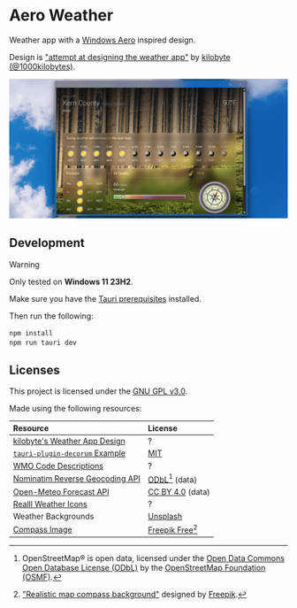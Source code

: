 # Aero Weather

Weather app with a [Windows Aero][aero] inspired design.

Design is
["attempt at designing the weather app"][design]
by [kilobyte (@1000kilobytes)](https://x.com/1000kilobytes).

![preview]

## Development

> [!WARNING]
> Only tested on **Windows 11 23H2**.

Make sure you have the [Tauri prerequisites][tauri-pre] installed.

Then run the following:

```bash
npm install
npm run tauri dev
```

## Licenses

This project is licensed under the [GNU GPL v3.0][license].

Made using the following resources:

| Resource                                  | License                           |
|:------------------------------------------|:----------------------------------|
| [kilobyte's Weather App Design][design]   | ?                                 |
| [`tauri-plugin-decorum` Example][decorum] | [MIT][decorum-license]            |
| [WMO Code Descriptions][wmo]              | ?                                 |
| [Nominatim Reverse Geocoding API][geo]    | [ODbL][geo-license][^1] (data)    |
| [Open-Meteo Forecast API][meteo]          | [CC BY 4.0][meteo-license] (data) |
| [Realll Weather Icons][realll]            | ?                                 |
| Weather Backgrounds                       | [Unsplash][unsplash]              |
| [Compass Image][compass]                  | [Freepik Free][freep-license][^2] |

[^1]: OpenStreetMap® is open data, licensed under the
[Open Data Commons Open Database License (ODbL)][geo-license] by the
[OpenStreetMap Foundation (OSMF)][osmf].

[^2]: ["Realistic map compass background"][compass] designed by [Freepik][freepik].

[preview]: ./public/preview.png
[aero]: https://en.wikipedia.org/wiki/Windows_Aero
[tauri-pre]: https://v2.tauri.app/start/prerequisites/
[license]: ./LICENSE
[design]: https://x.com/1000kilobytes/status/1825361813774708910/
[wmo]: https://gist.github.com/stellasphere/9490c195ed2b53c707087c8c2db4ec0c
[geo]: https://nominatim.org/release-docs/latest/api/Overview/
[geo-license]: https://www.openstreetmap.org/copyright
[osmf]: https://osmfoundation.org/
[meteo]: https://open-meteo.com/en/docs
[meteo-license]: https://open-meteo.com/en/license
[decorum]: https://github.com/clearlysid/tauri-plugin-decorum
[decorum-license]: https://github.com/clearlysid/tauri-plugin-decorum/blob/main/LICENSE
[realll]: https://xdaforums.com/t/collection-weather-icon-sets-for-uccw-2-0.1922149/
[unsplash]: https://unsplash.com/license
[compass]: https://www.freepik.com/free-vector/realistic-map-compass-background_1631670.htm
[freepik]: http://www.freepik.com
[freep-license]: http://www.freepik.com/terms_of_use
